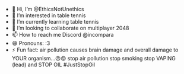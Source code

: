 - 👋 Hi, I’m @EthicsNotUnethics
- 👀 I’m interested in table tennis
- 🌱 I’m currently learning table tennis
- 💞️ I’m looking to collaborate on multiplayer 2048
- 📫 How to reach me Discord @incompara
- 😄 Pronouns: :3
- ⚡ Fun fact: air pollution causes brain damage and overall damage to YOUR organism...😠😡 stop air pollution stop smoking stop VAPING (lead) and STOP OIL #JustStopOil

<!---
EthicsNotUnethics/EthicsNotUnethics is a ✨ special ✨ repository because its `README.md` (this file) appears on your GitHub profile.
You can click the Preview link to take a look at your changes.
--->
